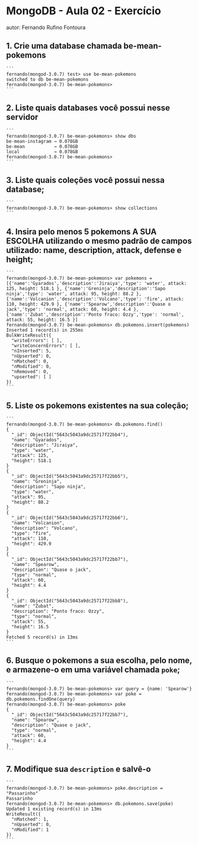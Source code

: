 # MongoDB - Aula 02 - Exercício
autor: Fernando Rufino Fontoura

## 1. Crie uma database chamada be-mean-pokemons

    ```
    fernando(mongod-3.0.7) test> use be-mean-pokemons
	switched to db be-mean-pokemons
	fernando(mongod-3.0.7) be-mean-pokemons> 
    ```

## 2. Liste quais databases você possui nesse servidor

    ```
    fernando(mongod-3.0.7) be-mean-pokemons> show dbs
	be-mean-instagram → 0.078GB
	be-mean           → 0.078GB
	local             → 0.078GB
	fernando(mongod-3.0.7) be-mean-pokemons> 
    ```

## 3. Liste quais coleções você possui nessa database;

    ```
    fernando(mongod-3.0.7) be-mean-pokemons> show collections
    ```

## 4. Insira pelo menos 5 pokemons A SUA ESCOLHA utilizando o mesmo padrão de campos utilizado: name, description, attack, defense e height;

    ```
    fernando(mongod-3.0.7) be-mean-pokemons> var pokemons = [{'name':'Gyarados','description':'Jiraiya','type': 'water', attack: 125, height: 518.1 }, {'name':'Greninja','description':'Sapo ninja','type': 'water', attack: 95, height: 88.2 }, {'name':'Volcanion','description':'Volcano','type': 'fire', attack: 110, height: 429.9 }, {'name':'Spearow','description':'Quase o jack','type': 'normal', attack: 60, height: 4.4 }, {'name':'Zubat','description':'Ponto fraco: Ozzy','type': 'normal', attack: 55, height: 16.5 }]
	fernando(mongod-3.0.7) be-mean-pokemons> db.pokemons.insert(pokemons)
	Inserted 1 record(s) in 255ms
	BulkWriteResult({
	  "writeErrors": [ ],
	  "writeConcernErrors": [ ],
	  "nInserted": 5,
	  "nUpserted": 0,
	  "nMatched": 0,
	  "nModified": 0,
	  "nRemoved": 0,
	  "upserted": [ ]
	})
    ```

## 5. Liste os pokemons existentes na sua coleção;

    ```
    fernando(mongod-3.0.7) be-mean-pokemons> db.pokemons.find()
	{
	  "_id": ObjectId("5643c5043a9dc25717f22bb4"),
	  "name": "Gyarados",
	  "description": "Jiraiya",
	  "type": "water",
	  "attack": 125,
	  "height": 518.1
	}
	{
	  "_id": ObjectId("5643c5043a9dc25717f22bb5"),
	  "name": "Greninja",
	  "description": "Sapo ninja",
	  "type": "water",
	  "attack": 95,
	  "height": 88.2
	}
	{
	  "_id": ObjectId("5643c5043a9dc25717f22bb6"),
	  "name": "Volcanion",
	  "description": "Volcano",
	  "type": "fire",
	  "attack": 110,
	  "height": 429.9
	}
	{
	  "_id": ObjectId("5643c5043a9dc25717f22bb7"),
	  "name": "Spearow",
	  "description": "Quase o jack",
	  "type": "normal",
	  "attack": 60,
	  "height": 4.4
	}
	{
	  "_id": ObjectId("5643c5043a9dc25717f22bb8"),
	  "name": "Zubat",
	  "description": "Ponto fraco: Ozzy",
	  "type": "normal",
	  "attack": 55,
	  "height": 16.5
	}
	Fetched 5 record(s) in 13ms
    ```

## 6. Busque o pokemons a sua escolha, pelo nome, e armazene-o em uma variável chamada `poke`;

    ```
    fernando(mongod-3.0.7) be-mean-pokemons> var query = {name: 'Spearow'}
	fernando(mongod-3.0.7) be-mean-pokemons> var poke = db.pokemons.findOne(query)
	fernando(mongod-3.0.7) be-mean-pokemons> poke
	{
	  "_id": ObjectId("5643c5043a9dc25717f22bb7"),
	  "name": "Spearow",
	  "description": "Quase o jack",
	  "type": "normal",
	  "attack": 60,
	  "height": 4.4
	}
    ```

## 7. Modifique sua `description` e salvê-o

    ```
    fernando(mongod-3.0.7) be-mean-pokemons> poke.description = "Passarinho"
	Passarinho
	fernando(mongod-3.0.7) be-mean-pokemons> db.pokemons.save(poke)
	Updated 1 existing record(s) in 13ms
	WriteResult({
	  "nMatched": 1,
	  "nUpserted": 0,
	  "nModified": 1
	})
    ```